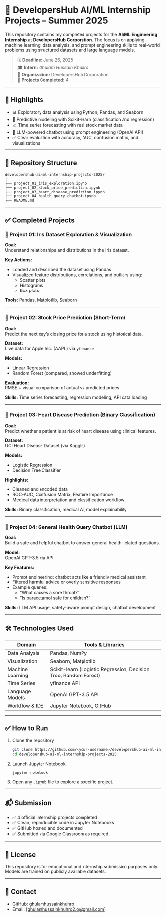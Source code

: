 # 🧠 DevelopersHub AI/ML Internship Projects – Summer 2025

This repository contains my completed projects for the **AI/ML Engineering Internship** at **DevelopersHub Corporation**. The focus is on applying machine learning, data analysis, and prompt engineering skills to real-world problems using structured datasets and large language models.

> 🗓️ **Deadline:** June 26, 2025  
> 🎓 **Intern:** *Ghulam Hussain Khuhro*  
> 🏢 **Organization:** DevelopersHub Corporation  
> 📁 **Projects Completed:** 4

---

## 🚀 Highlights

- 📊 Exploratory data analysis using Python, Pandas, and Seaborn
- 🤖 Predictive modeling with Scikit-learn (classification and regression)
- 📈 Time series forecasting with real stock market data
- 💬 LLM-powered chatbot using prompt engineering (OpenAI API)
- ✅ Clear evaluation with accuracy, AUC, confusion matrix, and visualizations

---

## 📂 Repository Structure

```
developershub-ai-ml-internship-projects-2025/
│
├── project_01_iris_exploration.ipynb
├── project_02_stock_price_prediction.ipynb
├── project_03_heart_disease_prediction.ipynb
├── project_04_health_query_chatbot.ipynb
├── README.md
```

---

## ✅ Completed Projects

### 📁 Project 01: Iris Dataset Exploration & Visualization

**Goal:**  
Understand relationships and distributions in the Iris dataset.

**Key Actions:**  
- Loaded and described the dataset using Pandas
- Visualized feature distributions, correlations, and outliers using:
  - Scatter plots
  - Histograms
  - Box plots

**Tools:** Pandas, Matplotlib, Seaborn

---

### 📁 Project 02: Stock Price Prediction (Short-Term)

**Goal:**  
Predict the next day’s closing price for a stock using historical data.

**Dataset:**  
Live data for Apple Inc. (AAPL) via `yfinance`

**Models:**  
- Linear Regression  
- Random Forest (compared, showed underfitting)

**Evaluation:**  
RMSE + visual comparison of actual vs predicted prices

**Skills:** Time series forecasting, regression modeling, API data loading

---

### 📁 Project 03: Heart Disease Prediction (Binary Classification)

**Goal:**  
Predict whether a patient is at risk of heart disease using clinical features.

**Dataset:**  
UCI Heart Disease Dataset (via Kaggle)

**Models:**  
- Logistic Regression  
- Decision Tree Classifier

**Highlights:**  
- Cleaned and encoded data
- ROC-AUC, Confusion Matrix, Feature Importance
- Medical data interpretation and classification workflow

**Skills:** Binary classification, medical AI, model explainability

---

### 📁 Project 04: General Health Query Chatbot (LLM)

**Goal:**  
Build a safe and helpful chatbot to answer general health-related questions.

**Model:**  
OpenAI GPT-3.5 via API

**Key Features:**  
- Prompt engineering: chatbot acts like a friendly medical assistant
- Filtered harmful advice or overly sensitive responses
- Example queries:
  - “What causes a sore throat?”
  - “Is paracetamol safe for children?”

**Skills:** LLM API usage, safety-aware prompt design, chatbot development

---

## 🛠️ Technologies Used

| Domain                 | Tools & Libraries                               |
|------------------------|-------------------------------------------------|
| Data Analysis          | Pandas, NumPy                                   |
| Visualization          | Seaborn, Matplotlib                             |
| Machine Learning       | Scikit-learn (Logistic Regression, Decision Tree, Random Forest) |
| Time Series            | yfinance API                                    |
| Language Models        | OpenAI GPT-3.5 API                              |
| Workflow & IDE         | Jupyter Notebook, GitHub                        |

---

## ✅ How to Run

1. Clone the repository  
   ```bash
   git clone https://github.com/<your-username>/developershub-ai-ml-internship-projects-2025.git
   cd developershub-ai-ml-internship-projects-2025
   ```

2. Launch Jupyter Notebook  
   ```bash
   jupyter notebook
   ```

3. Open any `.ipynb` file to explore a specific project.

---

## 📬 Submission

- ✅ 4 official internship projects completed  
- ✅ Clean, reproducible code in Jupyter Notebooks  
- ✅ GitHub hosted and documented  
- ✅ Submitted via Google Classroom as required

---

## 📜 License

This repository is for educational and internship submission purposes only. Models are trained on publicly available datasets.

---

## 🙋 Contact

- GitHub: [ghulamhussainkhuhro](https://github.com/ghulamhussainkhuhro)  
- Email: [ghulamhussainkhuhro2.o@gmail.com]
